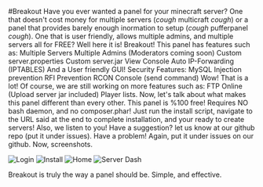 #Breakout
Have you ever wanted a panel for your minecraft server? One that doesn't cost money for multiple servers (*cough* multicraft *cough*) or a panel that provides barely enough inormation to setup (*cough* pufferpanel *cough*). One that is user friendly, allows multiple admins, and multiple servers all for FREE? Well here it is! Breakout!
This panel has features such as:
Multiple Servers
Multiple Admins (Moderators coming soon)
Custom server.properties
Custom server.jar
View Console
Auto IP-Forwarding (IPTABLES)
And a User friendly GUI!
Security Features:
MySQL Injection prevention
RFI Prevention
RCON Console (send command)
Wow! That is a lot! Of course, we are still working on more features such as:
FTP Online (Upload server jar included)
Player lists.
Now, let's talk about what makes this panel different than every other. This panel is %100 free! Requires NO bash daemon, and no composer.phar! Just run the install script, navigate to the URL said at the end to complete installation, and your ready to create servers! Also, we listen to you! Have a suggestion? let us know at our github repo (put it under issues). Have a problem! Again, put it under issues on our github. 
Now, screenshots.

![Login](http://i.imgur.com/cY8m9OF.png)
![Install](http://i.imgur.com/Zb7Ft89.png)
![Home](http://i.imgur.com/y6u3WQm.png)
![Server Dash](http://i.imgur.com/BHjNVqP.png)


Breakout is truly the way a panel should be. Simple, and effective.
